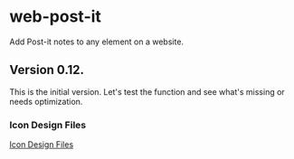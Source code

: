 # web-post-it
Add Post-it notes to any element on a website.
## Version 0.12.
This is the initial version. Let's test the function and see what's missing or needs optimization.

### Icon Design Files
[Icon Design Files](https://lun-eu.icons8.com/d/wwpxphdKb0GK5vvRt4oJEg?node=A3w5tuEre0ul8cAhOeefLg)
